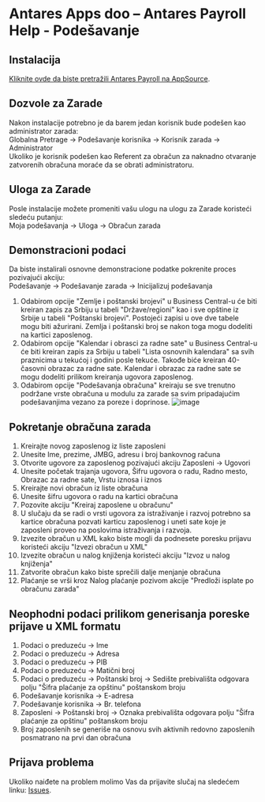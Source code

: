 # Antares Apps doo – Antares Payroll Help - Podešavanje

## Instalacija
[Kliknite ovde da biste pretražili Antares Payroll na AppSource](https://appsource.microsoft.com/en-us/product/dynamics-365-business-central/PUBID.antaresapps1634735406093%7CAID.payroll%7CPAPPID.82ed9411-e456-4ed9-848d-035fead71575).

## Dozvole za Zarade
Nakon instalacije potrebno je da barem jedan korisnik bude podešen kao administrator zarada:<br/>
Globalna Pretrage -> Podešavanje korisnika -> Korisnik zarada -> Administrator<br/>
Ukoliko je korisnik podešen kao Referent za obračun za naknadno otvaranje zatvorenih obračuna moraće da se obrati administratoru.

## Uloga za Zarade
Posle instalacije možete promeniti vašu ulogu na ulogu za Zarade koristeći sledeću putanju:<br/>
Moja podešavanja -> Uloga -> Obračun zarada

## Demonstracioni podaci
Da biste instalirali osnovne demonstracione podatke pokrenite proces pozivajući akciju:<br/>
Podešavanje -> Podešavanje zarada -> Inicijalizuj podešavanja
1. Odabirom opcije "Zemlje i poštanski brojevi" u Business Central-u će biti kreiran zapis za Srbiju u tabeli "Države/regioni" kao i sve opštine iz Srbije u tabeli "Poštanski brojevi". Postojeći zapisi u ove dve tabele mogu biti ažurirani. Zemlja i poštanski broj se nakon toga mogu dodeliti na kartici zaposlenog.
2. Odabirom opcije "Kalendar i obrasci za radne sate" u Business Central-u će biti kreiran zapis za Srbiju u tabeli "Lista osnovnih kalendara" sa svih praznicima u tekućoj i godini posle tekuće. Takođe biće kreiran 40-časovni obrazac za radne sate. Kalendar i obrazac za radne sate se mogu dodeliti prilikom kreiranja ugovora zaposlenog.
3. Odabirom opcije "Podešavanja obračuna" kreiraju se sve trenutno podržane vrste obračuna u modulu za zarade sa svim pripadajućim podešavanjima vezano za poreze i doprinose.
![image](https://github.com/AntaresAppsDoo/Wiki/assets/42636293/49ae92b1-4c9e-484d-a34f-3832cf5e35dc)

## Pokretanje obračuna zarada
1. Kreirajte novog zaposlenog iz liste zaposleni
1. Unesite Ime, prezime, JMBG, adresu i broj bankovnog računa
1. Otvorite ugovore za zaposlenog pozivajući akciju Zaposleni -> Ugovori
1. Unesite početak trajanja ugovora, Šifru ugovora o radu, Radno mesto, Obrazac za radne sate, Vrstu iznosa i iznos
1. Kreirajte novi obračun iz liste obračuna
1. Unesite šifru ugovora o radu na kartici obračuna
1. Pozovite akciju "Kreiraj zaposlene u obračunu"
1. U slučaju da se radi o vrsti ugovora za istraživanje i razvoj potrebno sa kartice obračuna pozvati karticu zaposlenog i uneti sate koje je zaposleni proveo na poslovima istraživanja i razvoja.
1. Izvezite obračun u XML kako biste mogli da podnesete poresku prijavu koristeći akciju "Izvezi obračun u XML"
1. Izvezite obračun u nalog knjiženja koristeći akciju "Izvoz u nalog knjiženja"
1. Zatvorite obračun kako biste sprečili dalje menjanje obračuna
1. Plaćanje se vrši kroz Nalog plaćanje pozivom akcije "Predloži isplate po obračunu zarada"

## Neophodni podaci prilikom generisanja poreske prijave u XML formatu
1. Podaci o preduzeću -> Ime
1. Podaci o preduzeću -> Adresa
1. Podaci o preduzeću -> PIB
1. Podaci o preduzeću -> Matični broj
1. Podaci o preduzeću -> Poštanski broj -> Sedište prebivališta odgovara polju "Šifra plaćanje za opštinu" poštanskom broju
1. Podešavanje korisnika -> E-adresa
1. Podešavanje korisnika -> Br. telefona
1. Zaposleni -> Poštanski broj -> Oznaka prebivališta odgovara polju "Šifra plaćanje za opštinu" poštanskom broju
1. Broj zaposlenih se generiše na osnovu svih aktivnih redovno zaposlenih posmatrano na prvi dan obračuna

## Prijava problema
Ukoliko naiđete na problem molimo Vas da prijavite slučaj na sledećem linku:
[Issues](https://github.com/AntaresAppsDoo/Wiki/issues).
